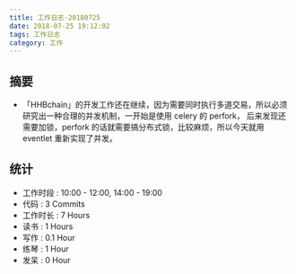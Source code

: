 ```yaml
---
title: 工作日志-20180725
date: 2018-07-25 19:12:02
tags: 工作日志
category: 工作
---
```


## 摘要

* 「HHBchain」的开发工作还在继续，因为需要同时执行多道交易，所以必须研究出一种合理的并发机制，一开始是使用 celery 的 perfork， 后来发现还需要加锁，perfork 的话就需要搞分布式锁，比较麻烦，所以今天就用 eventlet 重新实现了并发。

## 统计

* 工作时段 : 10:00 - 12:00, 14:00 - 19:00
* 代码 : 3 Commits 
* 工作时长 : 7 Hours
* 读书 : 1 Hours
* 写作 : 0.1 Hour
* 练琴 : 1 Hour
* 发呆 : 0 Hour
